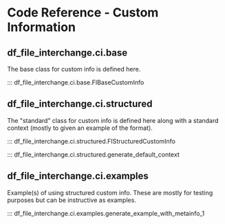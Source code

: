 # Code Reference - Custom Information

## df_file_interchange.ci.base

The base class for custom info is defined here.

::: df_file_interchange.ci.base.FIBaseCustomInfo


## df_file_interchange.ci.structured

The "standard" class for custom info is defined here along with a standard context (mostly to given an example of the format).

::: df_file_interchange.ci.structured.FIStructuredCustomInfo

::: df_file_interchange.ci.structured.generate_default_context


## df_file_interchange.ci.examples

Example(s) of using structured custom info. These are mostly for testing purposes but can be instructive as examples.

::: df_file_interchange.ci.examples.generate_example_with_metainfo_1



